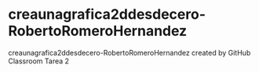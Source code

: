 # creaunagrafica2ddesdecero-RobertoRomeroHernandez
creaunagrafica2ddesdecero-RobertoRomeroHernandez created by GitHub Classroom
Tarea 2
